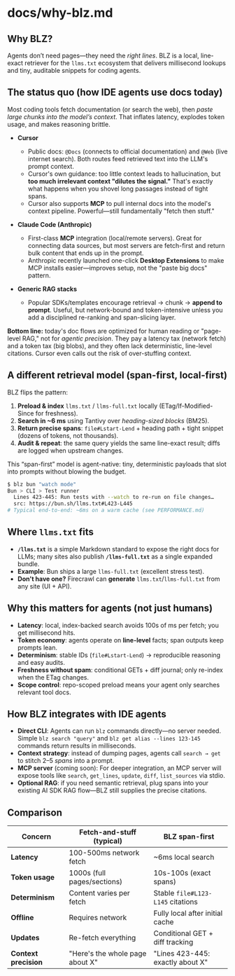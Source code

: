 # docs/why-blz.md

## Why BLZ?

Agents don’t need pages—they need the *right lines*. BLZ is a local, line-exact retriever for the `llms.txt` ecosystem that delivers millisecond lookups and tiny, auditable snippets for coding agents.

## The status quo (how IDE agents use docs today)

Most coding tools fetch documentation (or search the web), then *paste large chunks into the model’s context*. That inflates latency, explodes token usage, and makes reasoning brittle.

- **Cursor**  
  - Public docs: `@Docs` (connects to official documentation) and `@Web` (live internet search). Both routes feed retrieved text into the LLM's prompt context.  
  - Cursor's own guidance: too little context leads to hallucination, but **too much irrelevant context "dilutes the signal."** That's exactly what happens when you shovel long passages instead of tight spans.  
  - Cursor also supports **MCP** to pull internal docs into the model's context pipeline. Powerful—still fundamentally "fetch then stuff."

- **Claude Code (Anthropic)**  
  - First-class **MCP** integration (local/remote servers). Great for connecting data sources, but most servers are fetch-first and return bulk content that ends up in the prompt.  
  - Anthropic recently launched one-click **Desktop Extensions** to make MCP installs easier—improves setup, not the "paste big docs" pattern.

- **Generic RAG stacks**  
  - Popular SDKs/templates encourage retrieval → chunk → **append to prompt**. Useful, but network-bound and token-intensive unless you add a disciplined re-ranking and span-slicing layer.

**Bottom line:** today's doc flows are optimized for human reading or "page-level RAG," not for *agentic precision*. They pay a latency tax (network fetch) and a token tax (big blobs), and they often lack deterministic, line-level citations. Cursor even calls out the risk of over-stuffing context.

## A different retrieval model (span-first, local-first)

BLZ flips the pattern:

1) **Preload & index** `llms.txt` / `llms-full.txt` locally (ETag/If-Modified-Since for freshness).  
2) **Search in ~6 ms** using Tantivy over *heading-sized blocks* (BM25).  
3) **Return precise spans**: `file#Lstart-Lend` + heading path + tight snippet (dozens of tokens, not thousands).  
4) **Audit & repeat**: the same query yields the same line-exact result; diffs are logged when upstream changes.

This “span-first” model is agent-native: tiny, deterministic payloads that slot into prompts without blowing the budget.

```bash
$ blz bun "watch mode"
Bun > CLI > Test runner
  Lines 423-445: Run tests with --watch to re-run on file changes…
  src: https://bun.sh/llms.txt#L423-L445
# Typical end-to-end: ~6ms on a warm cache (see PERFORMANCE.md)
```

## Where `llms.txt` fits

- **`/llms.txt`** is a simple Markdown standard to expose the right docs for LLMs; many sites also publish **`/llms-full.txt`** as a single expanded bundle.  
- **Example**: Bun ships a large `llms-full.txt` (excellent stress test).  
- **Don't have one?** Firecrawl can **generate** `llms.txt`/`llms-full.txt` from any site (UI + API).

## Why this matters for agents (not just humans)

- **Latency**: local, index-backed search avoids 100s of ms per fetch; you get millisecond hits.  
- **Token economy**: agents operate on **line-level** facts; span outputs keep prompts lean.  
- **Determinism**: stable IDs (`file#Lstart-Lend`) → reproducible reasoning and easy audits.  
- **Freshness without spam**: conditional GETs + diff journal; only re-index when the ETag changes.  
- **Scope control**: repo-scoped preload means your agent only searches relevant tool docs.

## How BLZ integrates with IDE agents

- **Direct CLI**: Agents can run `blz` commands directly—no server needed. Simple `blz search "query"` and `blz get alias --lines 123-145` commands return results in milliseconds.
- **Context strategy**: instead of dumping pages, agents call `search → get` to stitch 2–5 *spans* into a prompt.  
- **MCP server** (coming soon): For deeper integration, an MCP server will expose tools like `search`, `get_lines`, `update`, `diff`, `list_sources` via stdio.
- **Optional RAG**: if you need semantic retrieval, plug spans into your existing AI SDK RAG flow—BLZ still supplies the precise citations.

## Comparison

| Concern | Fetch-and-stuff (typical) | BLZ span-first |
|---|---|---|
| **Latency** | 100-500ms network fetch | ~6ms local search |
| **Token usage** | 1000s (full pages/sections) | 10s-100s (exact spans) |
| **Determinism** | Content varies per fetch | Stable `file#L123-L145` citations |
| **Offline** | Requires network | Fully local after initial cache |
| **Updates** | Re-fetch everything | Conditional GET + diff tracking |
| **Context precision** | "Here's the whole page about X" | "Lines 423-445: exactly about X" |

